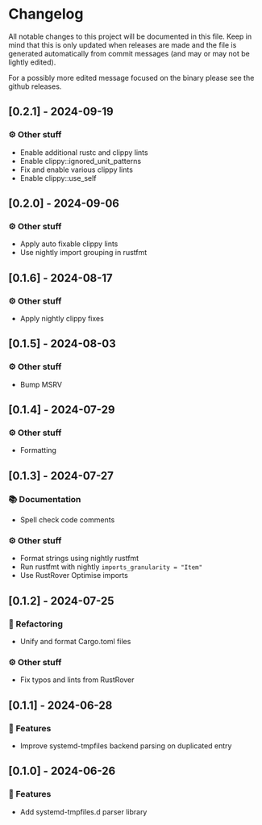 # Changelog

All notable changes to this project will be documented in this file.
Keep in mind that this is only updated when releases are made and the file
is generated automatically from commit messages (and may or may not be lightly
edited).

For a possibly more edited message focused on the binary please see the github
releases.

## [0.2.1] - 2024-09-19

### ⚙️ Other stuff

- Enable additional rustc and clippy lints
- Enable clippy::ignored_unit_patterns
- Fix and enable various clippy lints
- Enable clippy::use_self

## [0.2.0] - 2024-09-06

### ⚙️ Other stuff

- Apply auto fixable clippy lints
- Use nightly import grouping in rustfmt

## [0.1.6] - 2024-08-17

### ⚙️ Other stuff

- Apply nightly clippy fixes

## [0.1.5] - 2024-08-03

### ⚙️ Other stuff

- Bump MSRV

## [0.1.4] - 2024-07-29

### ⚙️ Other stuff

- Formatting

## [0.1.3] - 2024-07-27

### 📚 Documentation

- Spell check code comments

### ⚙️ Other stuff

- Format strings using nightly rustfmt
- Run rustfmt with nightly `imports_granularity = "Item"`
- Use RustRover Optimise imports

## [0.1.2] - 2024-07-25

### 🚜 Refactoring

- Unify and format Cargo.toml files

### ⚙️ Other stuff

- Fix typos and lints from RustRover

## [0.1.1] - 2024-06-28

### 🚀 Features

- Improve systemd-tmpfiles backend parsing on duplicated entry

## [0.1.0] - 2024-06-26

### 🚀 Features

- Add systemd-tmpfiles.d parser library
